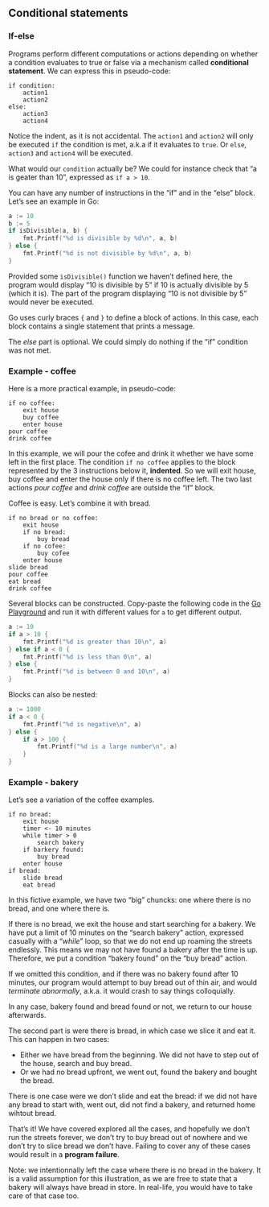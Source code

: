 ## Conditional statements

### If-else

Programs perform different computations or actions depending on whether a condition evaluates to true or false via a mechanism called **conditional statement**. We can express this in pseudo-code:

```
if condition:
    action1
    action2
else:
    action3
    action4
```

Notice the indent, as it is not accidental. The `action1` and `action2` will only be executed `if` the condition is met, a.k.a if it evaluates to `true`. Or `else`, `action3` and `action4` will be executed.

What would our `condition` actually be? We could for instance check that “a is geater than 10”, expressed as `if a > 10`.

You can have any number of instructions in the “if” and in the “else” block. Let’s see an example in Go:

```go
a := 10
b := 5
if isDivisible(a, b) {
	fmt.Printf("%d is divisible by %d\n", a, b)
} else {
	fmt.Printf("%d is not divisible by %d\n", a, b)
}
```

Provided some `isDivisible()` function we haven’t defined here, the program would display “10 is divisible by 5” if 10 is actually divisible by 5 (which it is). The part of the program displaying “10 is not divisible by 5” would never be executed.

Go uses curly braces `{` and `}` to define a block of actions. In this case, each block contains a single statement that prints a message.

The *else* part is optional. We could simply do nothing if the “if” condition was not met.

### Example - coffee

Here is a more practical example, in pseudo-code:

```
if no coffee:
    exit house
    buy coffee
    enter house
pour coffee
drink coffee
```

In this example, we will pour the cofee and drink it whether we have some left in the first place. The condition `if no coffee` applies to the block represented by the 3 instructions below it, **indented**. So we will exit house, buy coffee and enter the house only if there is no coffee left. The two last actions *pour coffee* and *drink coffee* are outside the “if” block.

Coffee is easy. Let’s combine it with bread.

```
if no bread or no coffee:
    exit house
    if no bread:
        buy bread
    if no cofee:
        buy cofee
    enter house
slide bread
pour coffee
eat bread
drink coffee
```

Several blocks can be constructed. Copy-paste the following code in the [Go Playground](https://play.golang.org/) and run it with different values for `a` to get different output.

```go
a := 10
if a > 10 {
	fmt.Printf("%d is greater than 10\n", a)
} else if a < 0 {
	fmt.Printf("%d is less than 0\n", a)
} else {
	fmt.Printf("%d is between 0 and 10\n", a)
}
```

Blocks can also be nested:

```go
a := 1000
if a < 0 {
	fmt.Printf("%d is negative\n", a)
} else {
	if a > 100 {
		fmt.Printf("%d is a large number\n", a)
	}
}
```

### Example - bakery

Let’s see a variation of the coffee examples.

```
if no bread:
    exit house
    timer <- 10 minutes
    while timer > 0
        search bakery
    if barkery found:
        buy bread
    enter house
if bread:
    slide bread
    eat bread
```

In this fictive example, we have two “big” chuncks: one where there is no bread, and one where there is.

If there is no bread, we exit the house and start searching for a bakery. We have put a limit of 10 minutes on the “search bakery” action, expressed casually with a “*while*” loop, so that we do not end up roaming the streets endlessly. This means we may not have found a bakery after the time is up. Therefore, we put a condition “bakery found” on the “buy bread” action.

If we omitted this condition, and if there was no bakery found after 10 minutes, our program would attempt to buy bread out of thin air, and would *terminate abnormally*, a.k.a. it would crash to say things colloquially.

In any case, bakery found and bread found or not, we return to our house afterwards.

The second part is were there is bread, in which case we slice it and eat it. This can happen in two cases:

* Either we have bread from the beginning. We did not have to step out of the house, search and buy bread.
* Or we had no bread upfront, we went out, found the bakery and bought the bread.

There is one case were we don’t slide and eat the bread: if we did not have any bread to start with, went out, did not find a bakery, and returned home wihtout bread.

That’s it! We have covered explored all the cases, and hopefully we don’t run the streets forever, we don’t try to buy bread out of nowhere and we don’t try to slice bread we don’t have. Failing to cover any of these cases would result in a **program failure**.

Note: we intentionnally left the case where there is no bread in the bakery. It is a valid assumption for this illustration, as we are free to state that a bakery will always have bread in store. In real-life, you would have to take care of that case too.
